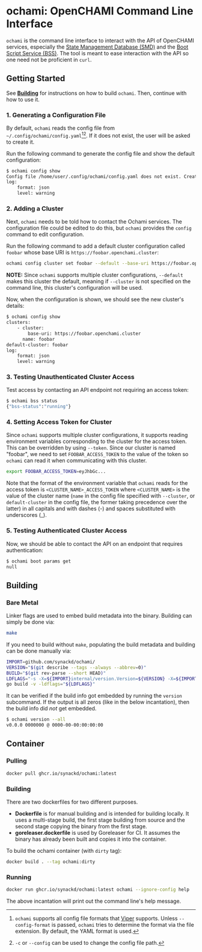 # ochami: OpenCHAMI Command Line Interface

<!-- Text width is 80, only use spaces and use 4 spaces instead of tabs -->
<!-- vim: set et sta tw=80 ts=4 sw=4 sts=0: -->

`ochami` is the command line interface to interact with the API of OpenCHAMI
services, especially the [State Management Database
(SMD)](https://github.com/OpenCHAMI/smd) and the [Boot Script Service
(BSS)](https://github.com/OpenCHAMI/bss). The tool is meant to ease interaction
with the API so one need not be proficient in `curl`.

## Getting Started

See [**Building**](#building) for instructions on how to build `ochami`. Then,
continue with how to use it.

### 1. Generating a Configuration File

By default, `ochami` reads the config file from
`~/.config/ochami/config.yaml`[^config-format][^config-file]. If it does not
exist, the user will be asked to create it.

[^config-format]: `ochami` supports all config file formats that
    [Viper](https://github.com/spf13/viper) supports. Unless `--config-format`
    is passed, `ochami` tries to determine the format via the file extension. By
    default, the YAML format is used.
[^config-file]: `-c` or `--config` can be used to change the config file path.

Run the following command to generate the config file and show the default
configuration:

```bash
$ ochami config show
Config file /home/user/.config/ochami/config.yaml does not exist. Create it? [yN]: y
log:
    format: json
    level: warning

```

### 2. Adding a Cluster

Next, `ochami` needs to be told how to contact the Ochami services. The
configuration file could be edited to do this, but `ochami` provides the
`config` command to edit configuration.

Run the following command to add a default cluster configuration called `foobar`
whose base URI is `https://foobar.openchami.cluster`:

```bash
ochami config cluster set foobar --default --base-uri https://foobar.openchami.cluster
```

**NOTE:** Since `ochami` supports multiple cluster configurations, `--default`
makes this cluster the default, meaning if `--cluster` is not specified on the
command line, this cluster's configuration will be used.

Now, when the configuration is shown, we should see the new cluster's details:

```bash
$ ochami config show
clusters:
    - cluster:
        base-uri: https://foobar.openchami.cluster
      name: foobar
default-cluster: foobar
log:
    format: json
    level: warning

```

### 3. Testing Unauthenticated Cluster Access

Test access by contacting an API endpoint not requiring an access token:

```bash
$ ochami bss status
{"bss-status":"running"}

```

### 4. Setting Access Token for Cluster

Since `ochami` supports multiple cluster configurations, it supports reading
environment variables corresponding to the cluster for the access token. This
can be overridden by using `--token`. Since our cluster is named "foobar", we
need to set `FOOBAR_ACCESS_TOKEN` to the value of the token so `ochami` can read
it when communicating with this cluster.

```bash
export FOOBAR_ACCESS_TOKEN=eyJhbGc...
```

Note that the format of the environment variable that `ochami` reads for the
access token is `<CLUSTER_NAME>_ACCESS_TOKEN` where `<CLUSTER_NAME>` is the
value of the cluster name (`name` in the config file specified with `--cluster`,
or `default-cluster` in the config file, the former taking precedence over the
latter) in all capitals and with dashes (-) and spaces substituted with
underscores (_).

### 5. Testing Authenticated Cluster Access

Now, we should be able to contact the API on an endpoint that requires
authentication:

```bash
$ ochami boot params get
null

```

## Building

### Bare Metal

Linker flags are used to embed build metadata into the binary. Building can
simply be done via:

```bash
make
```

If you need to build without `make`, populating the build metadata and building
can be done manually via:

```bash
IMPORT=github.com/synackd/ochami/
VERSION="$(git describe --tags --always --abbrev=0)"
BUILD="$(git rev-parse --short HEAD)"
LDFLAGS="-s -X=${IMPORT}internal/version.Version=${VERSION} -X=${IMPORT}internal/version.Commit=${BUILD} -X=${IMPORT}internal/version.Date=$(date -Iseconds)"
go build -v -ldflags="${LDFLAGS}"
```

It can be verified if the build info got embedded by running the `version`
subcommand. If the output is all zeros (like in the below incantation), then the
build info did *not* get embedded.

```bash
$ ochami version --all
v0.0.0 0000000 @ 0000-00-00:00:00:00
```

## Container

### Pulling

```bash
docker pull ghcr.io/synackd/ochami:latest
```

### Building

There are two dockerfiles for two different purposes.

- **Dockerfile** is for manual building and is intended for building locally. It
  uses a multi-stage build, the first stage building from source and the second
  stage copying the binary from the first stage.
- **goreleaser.dockerfile** is used by Goreleaser for CI. It assumes the binary
  has already been built and copies it into the container.

To build the ochami container (with `dirty` tag):

```bash
docker build . --tag ochami:dirty
```

### Running

```bash
docker run ghcr.io/synackd/ochami:latest ochami --ignore-config help
```
The above incantation will print out the command line's help message.
